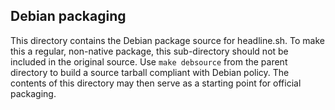 ## Debian packaging

This directory contains the Debian package source for headline.sh. To make
this a regular, non-native package, this sub-directory should not be included
in the original source. Use `make debsource` from the parent directory to
build a source tarball compliant with Debian policy. The contents of this
directory may then serve as a starting point for official packaging.
